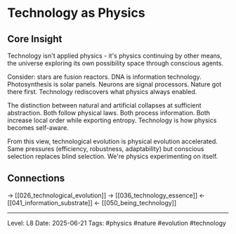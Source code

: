 # Technology as Physics

## Core Insight
Technology isn't applied physics - it's physics continuing by other means, the universe exploring its own possibility space through conscious agents.

Consider: stars are fusion reactors. DNA is information technology. Photosynthesis is solar panels. Neurons are signal processors. Nature got there first. Technology rediscovers what physics always enabled.

The distinction between natural and artificial collapses at sufficient abstraction. Both follow physical laws. Both process information. Both increase local order while exporting entropy. Technology is how physics becomes self-aware.

From this view, technological evolution is physical evolution accelerated. Same pressures (efficiency, robustness, adaptability) but conscious selection replaces blind selection. We're physics experimenting on itself.

## Connections
→ [[026_technological_evolution]]
→ [[036_technology_essence]]
← [[041_information_substrate]]
← [[050_being_technology]]

---
Level: L8
Date: 2025-06-21
Tags: #physics #nature #evolution #technology